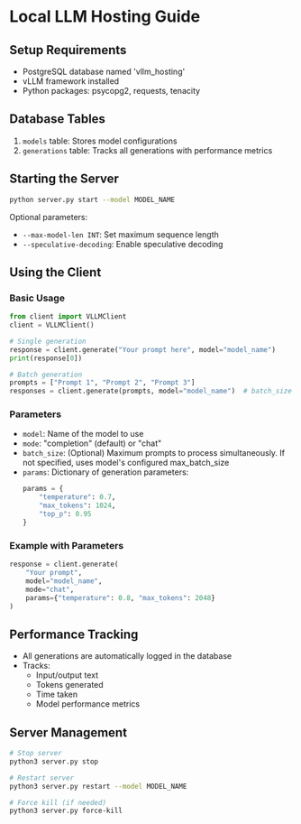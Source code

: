 # Local LLM Hosting Guide

## Setup Requirements
- PostgreSQL database named 'vllm_hosting'
- vLLM framework installed
- Python packages: psycopg2, requests, tenacity

## Database Tables
1. `models` table: Stores model configurations
2. `generations` table: Tracks all generations with performance metrics

## Starting the Server
```bash
python server.py start --model MODEL_NAME
```

Optional parameters:
- `--max-model-len INT`: Set maximum sequence length
- `--speculative-decoding`: Enable speculative decoding

## Using the Client

### Basic Usage
```python
from client import VLLMClient
client = VLLMClient()

# Single generation
response = client.generate("Your prompt here", model="model_name")
print(response[0])

# Batch generation
prompts = ["Prompt 1", "Prompt 2", "Prompt 3"]
responses = client.generate(prompts, model="model_name")  # batch_size is optional
```

### Parameters
- `model`: Name of the model to use
- `mode`: "completion" (default) or "chat"
- `batch_size`: (Optional) Maximum prompts to process simultaneously. If not specified, uses model's configured max_batch_size
- `params`: Dictionary of generation parameters:
  ```python
  params = {
      "temperature": 0.7,
      "max_tokens": 1024,
      "top_p": 0.95
  }
  ```

### Example with Parameters
```python
response = client.generate(
    "Your prompt",
    model="model_name",
    mode="chat",
    params={"temperature": 0.8, "max_tokens": 2048}
)
```

## Performance Tracking
- All generations are automatically logged in the database
- Tracks:
  - Input/output text
  - Tokens generated
  - Time taken
  - Model performance metrics

## Server Management
```bash
# Stop server
python3 server.py stop

# Restart server
python3 server.py restart --model MODEL_NAME

# Force kill (if needed)
python3 server.py force-kill